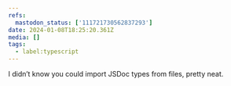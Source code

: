 ```yaml
---
refs:
  mastodon_status: ['111721730562837293']
date: 2024-01-08T18:25:20.361Z
media: []
tags:
  - label:typescript
---
```


<p>I didn’t know you could import JSDoc types from  files, pretty neat.</p>
